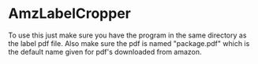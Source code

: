 # AmzLabelCropper

To use this just make sure you have the program in the same directory as the label pdf file. Also make sure the pdf is named "package.pdf" which is the default name given for pdf's downloaded from amazon. 
